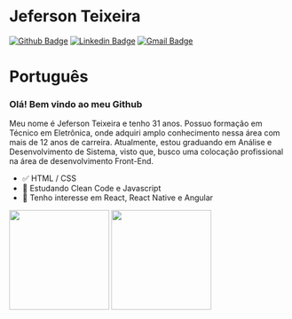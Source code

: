 
# Jeferson Teixeira 

[![Github Badge](https://img.shields.io/badge/-Github-000?style=flat-square&logo=Github&logoColor=white&link=https://github.com/jefteixeira)](https://github.com/jefteixeira)
[![Linkedin Badge](https://img.shields.io/badge/-LinkedIn-blue?style=flat-square&logo=Linkedin&logoColor=white&link=https://www.linkedin.com/in/jeferson-nt/)](https://www.linkedin.com/in/jeferson-nt/)
[![Gmail Badge](https://img.shields.io/badge/-Gmail-c14438?style=flat-square&logo=Gmail&logoColor=white&link=mailto:jefteixeira.2490@gmail.com)](mailto:jefteixeira.2490@gmail.com)

# Português
### Olá! Bem vindo ao meu Github

Meu nome é Jeferson Teixeira e tenho 31 anos. Possuo formação em Técnico em Eletrônica, onde adquiri amplo conhecimento nessa área com mais de 12 anos de carreira. Atualmente, estou graduando em Análise e Desenvolvimento de Sistema, visto que, busco uma colocação profissional na área de desenvolvimento Front-End. 

- ✅ HTML / CSS 
- 📕 Estudando Clean Code e Javascript
- 📖 Tenho interesse em React, React Native e Angular

<div>
  <img height='180em' src="https://github-readme-stats.vercel.app/api?username=jefteixeira&theme=light&show_icons=true" />
  <img height='180em' src='https://github-readme-stats.vercel.app/api/top-langs/?username=jefteixeira&layout=compact&theme=light' />
</div>
